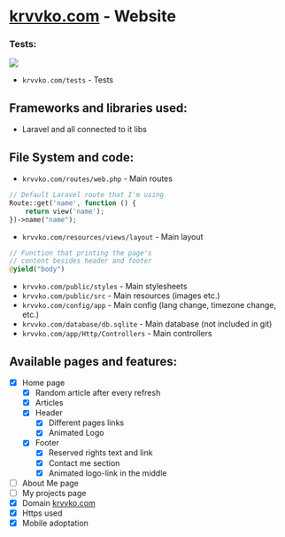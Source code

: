 # [krvvko.com](krvvko.com) - Website 

### Tests:
<a href="https://github.com/krvvko/krvvko.com/actions"><img src="https://github.com/krvvko/krvvko.com/workflows/build/badge.svg"></a>
- `krvvko.com/tests` - Tests
## Frameworks and libraries used:
- Laravel and all connected to it libs

## File System and code:

- `krvvko.com/routes/web.php` - Main routes
``` php
// Default Laravel route that I'm using
Route::get('name', function () {
    return view('name');
})->name("name");
```
- `krvvko.com/resources/views/layout` - Main layout
``` php
// Function that printing the page's
// content besides header and footer 
@yield("body")
```
- `krvvko.com/public/styles` - Main stylesheets 
- `krvvko.com/public/src` - Main resources (images etc.) 
- `krvvko.com/config/app` - Main config (lang change, timezone change, etc.) 
- `krvvko.com/database/db.sqlite` - Main database (not included in git)
- `krvvko.com/app/Http/Controllers` - Main controllers

## Available pages and features: 
- [x] Home page
  - [x] Random article after every refresh
  - [x] Articles
  - [x] Header
    - [x] Different pages links
    - [x] Animated Logo
  - [x] Footer
    - [x] Reserved rights text and link
    - [x] Contact me section
    - [x] Animated logo-link in the middle
- [ ] About Me page
- [ ] My projects page
- [x] Domain [krvvko.com](krvvko.com)
- [x] Https used 
- [x] Mobile adoptation 
